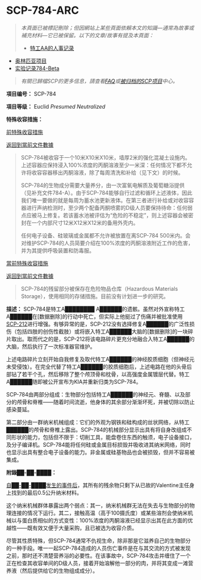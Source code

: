 # SCP-784-ARC
                        



> *本頁面已被標記刪除；但因網站上某些頁面依賴本文的知識—通常為故事或補充材料—它已被保留。以下的文章/故事有提及本頁面：* 
> 
> - [特工AA的人事记录](//scp-wiki-cn.wikidot.com/log-of-agent-aa)
- [奥林匹亚项目](//scp-wiki-cn.wikidot.com/olympia-project)
- [实验记录784-Beta](//scp-wiki-cn.wikidot.com/experiment-log-784-beta)
> 
> *有關已歸檔SCP的更多信息，請查看[FAQ](//scp-wiki-cn.wikidot.com/faq)或[被归档的SCP项目](//scp-wiki-cn.wikidot.com/archived-scps)中心。* 
> 

**項目编号：** SCP-784

**項目等级：** Euclid *Presumed Neutralized* 

**特殊收容措施：** 

<a shape='rect' class='collapsible-block-link' href='javascript:;'>&#21069;&#29305;&#27530;&#25910;&#23481;&#25514;&#26045;</a>

<a shape='rect' class='collapsible-block-link' href='javascript:;'>&#36820;&#22238;&#21040;&#30070;&#21069;&#25991;&#20214;&#25976;&#25818;</a>


> SCP-784被收容于一个10米X10米X10米，墙厚2米的强化混凝土设施内。上述容器应保持浸入100%浓度的丙酮溶液至少一米深：任何情况下都不允许将收容容器移出丙酮溶液，除了每周清洗和补给（见下文）的时候。
> 
> SCP-784的生物成分需要大量养分，由一次富氧电解质及葡萄糖浴提供（见补充文件784-A）。由于SCP-784能够自行过滤和循环上述液体，因此我们唯一要做的就是每周为蓄水池更新液体。在第三者进行补给或对收容容器进行声纳检测时，至少两个配备丙酮喷雾的D级人员要保持待命：任何弱点应被马上修复。若该蓄水池被评估为“危险的不稳定”，则上述容器会被密封在一个内部尺寸12米X12米X12米的备用外壳内。
> 
> 任何电子设备、硅玻璃或金属都不允许被放置在离SCP-784 500米内。会对维护SCP-784的人员简要介绍在100%浓度的丙酮溶液附近工作的危害，并为其提供呼吸装置和防毒服。
> 





<a shape='rect' class='collapsible-block-link' href='javascript:;'>&#30070;&#21069;&#29305;&#27530;&#25910;&#23481;&#25514;&#26045;</a>

<a shape='rect' class='collapsible-block-link' href='javascript:;'>&#36820;&#22238;&#21040;&#30070;&#21069;&#25991;&#20214;&#25976;&#25818;</a>


> SCP-784的残留部分被保存在危险物品仓库（Hazardous Materials Storage），使用相同的存储措施。目前没有计划进一步的研究。
> 




**描述：** SCP-784是特工A████████ A██████的遗骸。虽然对外宣称特工A██████在[数据删除]的行动中死亡，但实际上他挺过了伤痛并被批准使用[SCP-212](//scp-wiki-cn.wikidot.com/scp-212)进行增强。有够异常的是，SCP-212没有选择修复A██████的广泛性损伤（包括四肢的创伤性截肢）或将嵌入特工A██████大脑的[数据删除]的一块碎片取出。取而代之的是，SCP-212将该电路碎片更充分地融合入特工A██████的大脑，然后执行了一次标准器官维护。

上述电路碎片立刻开始自我修复及取代特工A██████的神经胶质细胞（但神经元未受侵蚀）。在完全代替了特工A██████的胶质细胞后，上述电路在他的头骨后部钻了若干个孔，然后移除了整个颅顶骨和枕骨，以高强度金属镀层代替。特工A██████随即被公开宣布为KIA并重新归类为SCP-784。

SCP-784由两部分组成：生物部分包括特工A██████的神经元、脊髓、以及部分的颅骨和脊椎——随着时间流逝，他身体的其余部分渐渐坏死，并被切除以防止感染蔓延。

第二部分由一群纳米机械组成：它们的外观为钢铁和硅构成的丝状网络，从特工██████的颅骨和脊椎上露出。SCP-784的机械部分显示出具有将自身改组成不同形状的能力，包括但不限于：切削工具，能盘卷住东西的触须，电子设备接口，及分子编译机。SCP-784能将任何硅或金属目标损毁并吸收进其纳米网络，同时也显示出具有整合电子设备的能力。非金属或硅基物品也会被损毁，但并不容易被集成。

**附錄██-██-████：** 

[自██-██-████发生的事件后](//scp-wiki-cn.wikidot.com/784incident1)，其所有的残余物只剩下从已故的Valentine主任身上找到的最后0.5公升纳米材料。

这个纳米机械群体暴露出两个弱点：其一，纳米机械群无法在失去与生物部分的物理连接的情况下运行。其二，接触高温（高于100摄氏度）或某些溶剂会使纳米机械以与蛋白质相似的方式变性：100%浓度的丙酮溶液已经显示出其在此方面的优越性——既有效又便于大量采购，且已被选为收容介质。

尽管其性质特殊，但SCP-784通常不仇视生命，除非那是它滋养自己的生物部分的一种手段。唯一一起SCP-784造成的人员伤亡事件是在与其交流的方式被发现之前，那时还不清楚营养浴的必要性。在该事故中，SCP-784攻击并缠住了一个正在检查其收容单间的D级人员，接着开始溶解他一部分的肉，并将其变成一滩营养液（然后提供给它的生物组成成分）。



                    